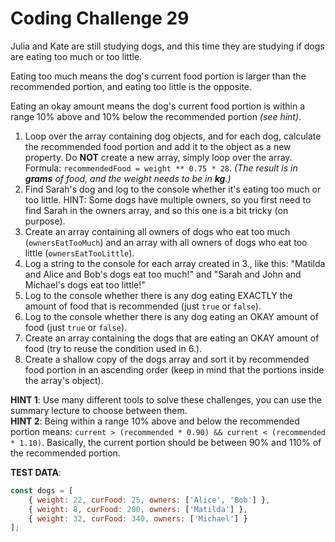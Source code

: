 # Coding Challenge 29

Julia and Kate are still studying dogs, and this time they are studying if dogs 
are eating too much or too little.

Eating too much means the dog's current food portion is larger than the 
recommended portion, and eating too little is the opposite.

Eating an okay amount means the dog's current food portion is within a range 10% 
above and 10% below the recommended portion _(see hint)_.

1. Loop over the array containing dog objects, and for each dog, calculate the 
recommended food portion and add it to the object as a new property. 
Do **NOT** create a new array, simply loop over the array. 
Formula: `recommendedFood = weight ** 0.75 * 28`. 
_(The result is in **grams** of food, and the weight needs to be in **kg**.)_
2. Find Sarah's dog and log to the console whether it's eating too much or too 
little. HINT: Some dogs have multiple owners, so you first need to find Sarah in
the owners array, and so this one is a bit tricky (on purpose).
3. Create an array containing all owners of dogs who eat too much 
(`ownersEatTooMuch`) and an array with all owners of dogs who eat too little
(`ownersEatTooLittle`).
4. Log a string to the console for each array created in 3., like this: "Matilda
and Alice and Bob's dogs eat too much!" and "Sarah and John and Michael's dogs 
eat too little!"
5. Log to the console whether there is any dog eating EXACTLY the amount of food
that is recommended (just `true` or `false`).
6. Log to the console whether there is any dog eating an OKAY amount of food 
(just `true` or `false`).
7. Create an array containing the dogs that are eating an OKAY amount of food
(try to reuse the condition used in 6.).
8. Create a shallow copy of the dogs array and sort it by recommended food 
portion in an ascending order (keep in mind that the portions inside the array's
object).

**HINT 1**: Use many different tools to solve these challenges, you can use the 
summary lecture to choose between them.  
**HINT 2**: Being within a range 10% above and below the recommended portion means:
`current > (recommended * 0.90) && current < (recommended * 1.10)`. Basically, 
the current portion should be between 90% and 110% of the recommended portion.

**TEST DATA**:
```js
const dogs = [
    { weight: 22, curFood: 25, owners: ['Alice', 'Bob'] },
    { weight: 8, curFood: 200, owners: ['Matilda'] },
    { weight: 32, curFood: 340, owners: ['Michael'] }
];
```
